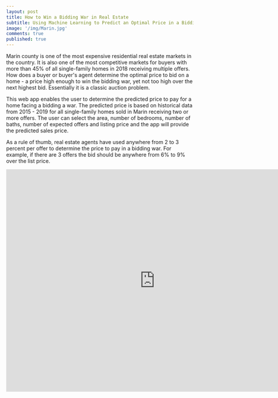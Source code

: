 ```yaml
---
layout: post
title: How to Win a Bidding War in Real Estate
subtitle: Using Machine Learning to Predict an Optimal Price in a Bidding War
image: '/img/Marin.jpg'
comments: true
published: true
---
```


Marin county is one of the most expensive residential real estate markets in the country. It is also one of the most competitive markets for buyers with more than 45% of all single-family homes in 2018 receiving multiple offers. How does a buyer or buyer's agent determine the optimal price to bid on a home - a price high enough to win the bidding war, yet not too high over the next highest bid. Essentially it is a classic auction problem.

This web app enables the user to determine the predicted price to pay for a home facing a bidding a war. The predicted price is based on historical data from 2015 - 2019 for all single-family homes sold in Marin receiving two or more offers. The user can select the area, number of bedrooms, number of baths, number of expected offers and listing price and the app will provide the predicted sales price.

As a rule of thumb, real estate agents have used anywhere from 2 to 3 percent per offer to determine the price to pay in a bidding war. For example, if there are 3 offers the bid should be anywhere from 6% to 9% over the list price.

<iframe src="https://multiple-offers.herokuapp.com" width="800" height="600" style="border: none;"></iframe>
